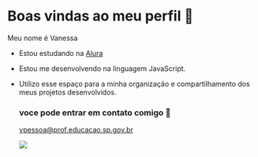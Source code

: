 # Boas vindas ao meu perfil 🖤

Meu nome é Vanessa

- Estou estudando na [Alura](https://www.alura.com.br) 
- Estou me desenvolvendo na linguagem JavaScript.
- Utilizo esse espaço para a minha organização e compartilhamento dos meus projetos desenvolvidos.

  ### voce pode entrar em contato comigo 📧
  
  vpessoa@prof.educacao.sp.gov.br




  ![](https://media.tenor.com/0jaaEWPG4QoAAAAM/papa-smurf-the-smurfs.gif)
